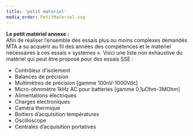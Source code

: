 ```yaml
---
title: 'petit materiel'
media_order: PetitMateriel.svg
---
```


**Le petit matériel annexe :**    
Afin de réaliser l’ensemble des essais plus ou moins complexes demandés MTA a su acquérir au fil des années des compétences et le matériel nécessaires à ces essais « systèmes ». Voici une liste non exhaustive du matériel qui peut être proposé pour des essais SSE : 

* Contrôleur d’isolement
* Balances de précision
* Multimètres de précision [gamme 100nV-1000Vdc]
* Micro-ohmmètre 1kHz AC pour batteries [gamme 0,1µOhm-3MOhm]
* Alimentations électriques
* Charges électroniques
* Caméra thermique
* Boitiers d’acquisition températures
* Oscilloscope
* Centrales d’acquisition portatives